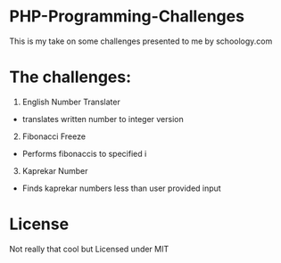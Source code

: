 PHP-Programming-Challenges
==========================

This is my take on some challenges presented to me by schoology.com


The challenges:
===============
1) English Number Translater

- translates written number to integer version

2) Fibonacci Freeze

- Performs fibonaccis to specified i

3) Kaprekar Number

- Finds kaprekar numbers less than user provided input


License
=======
Not really that cool but Licensed under MIT

